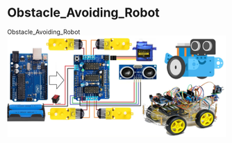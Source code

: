 # Obstacle_Avoiding_Robot
Obstacle_Avoiding_Robot
![Obstacle Avoiding Robot using Arduino and L293d](V2X_Arduino/arduino.png)

